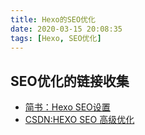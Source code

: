 ```yaml
---
title: Hexo的SEO优化
date: 2020-03-15 20:08:35
tags: [Hexo, SEO优化]
---
```


## SEO优化的链接收集
* [简书：Hexo SEO设置](https://www.jianshu.com/p/509df74d24f0)
* [CSDN:HEXO SEO 高级优化](https://blog.csdn.net/lzy98/article/details/81140704)